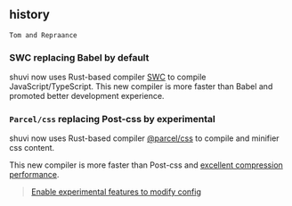## history
    Tom and Repraance

### SWC replacing Babel by default

shuvi now uses Rust-based compiler [SWC](https://swc.rs/) to compile JavaScript/TypeScript. This new compiler is more faster than Babel and promoted better development experience.

### `Parcel/css` replacing Post-css by experimental

shuvi now uses Rust-based compiler [@parcel/css](https://github.com/parcel-bundler/parcel-css) to compile and minifier css content. 

This new compiler is more faster than Post-css and [excellent compression performance](https://github.com/parcel-bundler/parcel-css#benchmarks).

> [Enable experimental features to modify config](../docs/api-reference/shuvi-config.md#experimentalparcelcss) 
